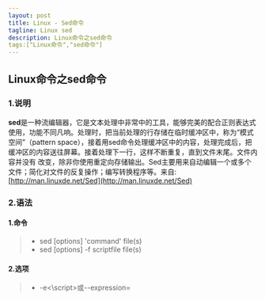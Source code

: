 ```yaml
---
layout: post
title: Linux - Sed命令
tagline: Linux sed
description: Linux命令之sed命令
tags:["Linux命令","sed命令"]
---
```

Linux命令之sed命令
--------------
### 1.说明

**sed**是一种流编辑器，它是文本处理中非常中的工具，能够完美的配合正则表达式使用，功能不同凡响。处理时，把当前处理的行存储在临时缓冲区中，称为“模式空间”（pattern space），接着用sed命令处理缓冲区中的内容，处理完成后，把缓冲区的内容送往屏幕。接着处理下一行，这样不断重复，直到文件末尾。文件内容并没有 改变，除非你使用重定向存储输出。Sed主要用来自动编辑一个或多个文件；简化对文件的反复操作；编写转换程序等。来自: [http://man.linuxde.net/Sed](http://man.linuxde.net/Sed)



### 2.语法

#### 1.命令

> * sed [options] 'command' file(s)
>  * sed [options] -f scriptfile file(s)

#### 2.选项

>* -e\<\script\>或--expression=<script>:以选项中的指定的script来处理指定的文本文件
>* -f\<\script\>或--file=<script文件>：以选项中指定的script来处理输入的文本文件
>* -h或--help 显示帮助信息
>* -n或--quiet或--silent: 仅显示script处理后的结果
>* -V或--version:显示版本信息

#### 3.参数
> file(s):待处理的文本文件（列表）

#### 4.命令
>* a\ 在当前行下面插入文本。   
>* i\ 在当前行上面插入文本。   
>* c\ 把选定的行改为新的文本。  
>* d 删除，删除选择的行。   
>* D 删除模板块的第一行。   
>* s 替换指定字符   
>* h 拷贝模板块的内容到内存中的缓冲区。   
>* H 追加模板块的内容到内存中的缓冲区。   
>* g 获得内存缓冲区的内容，并替代当前模板块中的文本。   
>* G 获得内存缓冲区的内容，并追加到当前模板块文本的后面。  
>* l 列表不能打印字符的清单。   
>* n 读取下一个输入行，用下一个命令处理新的行而不是用第一个命令。  
>* p 打印模板块的行。   
>* P(大写) 打印模板块的第一行。   
>* q 退出Sed。   
>* r file 从file中读行。  
>* t label if分支，从最后一行开始，条件一旦满足或者T，  
>* t命令，将导致分支到带有标号的命令处，或者到脚本的末尾。   
>* T label 错误分支，从最后一行开始，一旦发生错误或者T，  
>* t命令，将导致分支到带有标号的命令处，或者到脚本的末尾。   
>* w file 写并追加模板块到file末尾。   
>* W file 写并追加模板块的第一行到file末尾。  
>* !表示后面的命令对所有没有被选定的行发生作用。   
>* = 打印当前行号码。   
>* \# 把注释扩展到下一个换行符以前。  

#### 5.替换标记
>* g 表示行内全面替换。   
>* p 表示打印行。   
>* w 表示把行写入一个文件。   
>* x 表示互换模板块中的文本和缓冲区中的文本。   
>* y 表示把一个字符翻译为另外的字符（但是不用于正则表达式）   
>* \1 子串匹配标记   
>* & 已匹配字符串标记  

#### 6.元字符集
>* ^ 匹配行开始，如：/^sed/匹配所有以sed开头的行。
>* $ 匹配行结束，如：/sed$/匹配所有以sed结尾的行。
>* . 匹配一个非换行符的任意字符，如：/s.d/匹配s后接一个任意字符，最后是d。
>* \* 匹配0个或多个字符，如：/*sed/匹配所有模板是一个或多个空格后紧跟sed的行。
>* [] 匹配一个指定范围内的字符，如/[ss]ed/匹配sed和Sed。
>* [^] 匹配一个不在指定范围内的字符，如：/[^A-RT-Z]ed/匹配不包含A-R和T-Z的一个字母开头，紧跟ed的行。
>* \\(..\\) 匹配子串，保存匹配的字符，如s/\\(love\\)able/\1rs，loveable被替换成lovers。
>* & 保存搜索字符用来替换其他字符，如s/love/\*\*&\*\*/，love这成\*\*love**。
>* \< 匹配单词的开始，如:/\ 匹配单词的结束，如/love\>/匹配包含以love结尾的单词的行。
>* x\\{m\\} 重复字符x，m次，如：/0\\{5\\}/匹配包含5个0的行。
>* x\\{m,\\} 重复字符x，至少m次，如：/0\\{5,\\}/匹配至少有5个0的行。
>* x\\{m,n\\} 重复字符x，至少m次，不多于n次，如：/0\\{5,10\\}/匹配5~10个0的行。

#### 7.用法实例

> sed -n '/2017-03-08 19:58:00/,/2017-03-08 20:17:00/p' nohup.out > 2017.log

注意：使用此命令必须确保两个时间是存在的
含义：从nohup.out中截取`2017-03-08 19:58:00`至`2017-03-08 20:17:00`时间段内的内容信息并保存到文件名为`2017.log`的文件中  
